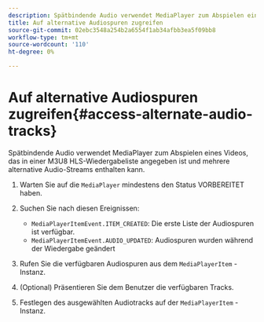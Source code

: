 ```yaml
---
description: Spätbindende Audio verwendet MediaPlayer zum Abspielen eines Videos, das in einer M3U8 HLS-Wiedergabeliste angegeben ist und mehrere alternative Audio-Streams enthalten kann.
title: Auf alternative Audiospuren zugreifen
source-git-commit: 02ebc3548a254b2a6554f1ab34afbb3ea5f09bb8
workflow-type: tm+mt
source-wordcount: '110'
ht-degree: 0%

---
```


# Auf alternative Audiospuren zugreifen{#access-alternate-audio-tracks}

Spätbindende Audio verwendet MediaPlayer zum Abspielen eines Videos, das in einer M3U8 HLS-Wiedergabeliste angegeben ist und mehrere alternative Audio-Streams enthalten kann.

1. Warten Sie auf die `MediaPlayer` mindestens den Status VORBEREITET haben.
1. Suchen Sie nach diesen Ereignissen:

   * `MediaPlayerItemEvent.ITEM_CREATED`: Die erste Liste der Audiospuren ist verfügbar.
   * `MediaPlayerItemEvent.AUDIO_UPDATED`: Audiospuren wurden während der Wiedergabe geändert

1. Rufen Sie die verfügbaren Audiospuren aus dem `MediaPlayerItem` -Instanz.
1. (Optional) Präsentieren Sie dem Benutzer die verfügbaren Tracks.
1. Festlegen des ausgewählten Audiotracks auf der `MediaPlayerItem` -Instanz.
